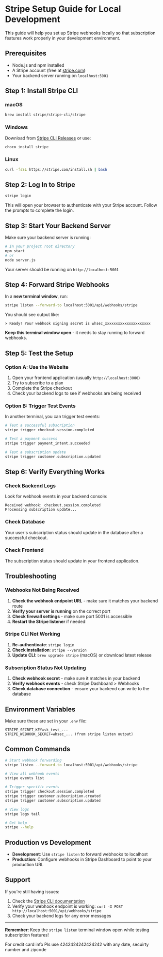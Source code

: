 # Stripe Setup Guide for Local Development

This guide will help you set up Stripe webhooks locally so that subscription features work properly in your development environment.

## Prerequisites

- Node.js and npm installed
- A Stripe account (free at [stripe.com](https://stripe.com))
- Your backend server running on `localhost:5001`

## Step 1: Install Stripe CLI

### macOS
```bash
brew install stripe/stripe-cli/stripe
```

### Windows
Download from [Stripe CLI Releases](https://github.com/stripe/stripe-cli/releases) or use:
```bash
choco install stripe
```

### Linux
```bash
curl -fsSL https://stripe.com/install.sh | bash
```

## Step 2: Log In to Stripe

```bash
stripe login
```

This will open your browser to authenticate with your Stripe account. Follow the prompts to complete the login.

## Step 3: Start Your Backend Server

Make sure your backend server is running:

```bash
# In your project root directory
npm start
# or
node server.js
```

Your server should be running on `http://localhost:5001`

## Step 4: Forward Stripe Webhooks

In a **new terminal window**, run:

```bash
stripe listen --forward-to localhost:5001/api/webhooks/stripe
```

You should see output like:
```
> Ready! Your webhook signing secret is whsec_xxxxxxxxxxxxxxxxxxxxx
```

**Keep this terminal window open** - it needs to stay running to forward webhooks.

## Step 5: Test the Setup

### Option A: Use the Website
1. Open your frontend application (usually `http://localhost:3000`)
2. Try to subscribe to a plan
3. Complete the Stripe checkout
4. Check your backend logs to see if webhooks are being received

### Option B: Trigger Test Events
In another terminal, you can trigger test events:

```bash
# Test a successful subscription
stripe trigger checkout.session.completed

# Test a payment success
stripe trigger payment_intent.succeeded

# Test a subscription update
stripe trigger customer.subscription.updated
```

## Step 6: Verify Everything Works

### Check Backend Logs
Look for webhook events in your backend console:
```
Received webhook: checkout.session.completed
Processing subscription update...
```

### Check Database
Your user's subscription status should update in the database after a successful checkout.

### Check Frontend
The subscription status should update in your frontend application.

## Troubleshooting

### Webhooks Not Being Received
1. **Check the webhook endpoint URL** - make sure it matches your backend route
2. **Verify your server is running** on the correct port
3. **Check firewall settings** - make sure port 5001 is accessible
4. **Restart the Stripe listener** if needed

### Stripe CLI Not Working
1. **Re-authenticate**: `stripe login`
2. **Check installation**: `stripe --version`
3. **Update CLI**: `brew upgrade stripe` (macOS) or download latest release

### Subscription Status Not Updating
1. **Check webhook secret** - make sure it matches in your backend
2. **Verify webhook events** - check Stripe Dashboard > Webhooks
3. **Check database connection** - ensure your backend can write to the database

## Environment Variables

Make sure these are set in your `.env` file:
```
STRIPE_SECRET_KEY=sk_test_...
STRIPE_WEBHOOK_SECRET=whsec_... (from stripe listen output)
```

## Common Commands

```bash
# Start webhook forwarding
stripe listen --forward-to localhost:5001/api/webhooks/stripe

# View all webhook events
stripe events list

# Trigger specific events
stripe trigger checkout.session.completed
stripe trigger customer.subscription.created
stripe trigger customer.subscription.updated

# View logs
stripe logs tail

# Get help
stripe --help
```

## Production vs Development

- **Development**: Use `stripe listen` to forward webhooks to localhost
- **Production**: Configure webhooks in Stripe Dashboard to point to your production URL

## Support

If you're still having issues:
1. Check the [Stripe CLI documentation](https://stripe.com/docs/stripe-cli)
2. Verify your webhook endpoint is working: `curl -X POST http://localhost:5001/api/webhooks/stripe`
3. Check your backend logs for any error messages

---

**Remember**: Keep the `stripe listen` terminal window open while testing subscription features! 


For credit card info Pls use 4242424242424242 with any date, secuirty number and zipcode